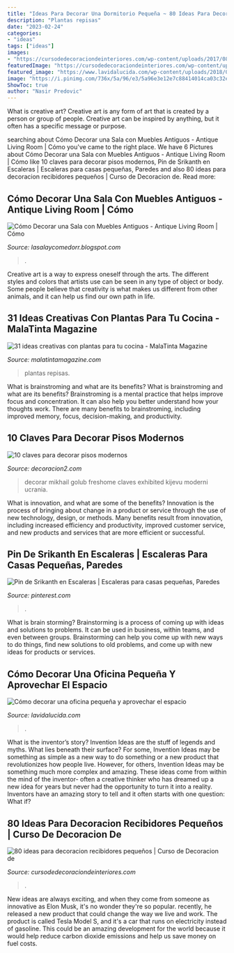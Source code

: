 ```yaml
---
title: "Ideas Para Decorar Una Dormitorio Pequeña ~ 80 Ideas Para Decoracion Recibidores Pequeños"
description: "Plantas repisas"
date: "2023-02-24"
categories:
- "ideas"
tags: ["ideas"]
images:
- "https://cursodedecoraciondeinteriores.com/wp-content/uploads/2017/08/mas-de-30-ideas-para-recibidores-pequenos-y-acogedores-4.jpg"
featuredImage: "https://cursodedecoraciondeinteriores.com/wp-content/uploads/2017/08/mas-de-30-ideas-para-recibidores-pequenos-y-acogedores-4.jpg"
featured_image: "https://www.lavidalucida.com/wp-content/uploads/2018/09/oficina-pequena-1.jpg"
image: "https://i.pinimg.com/736x/5a/96/e3/5a96e3e12e7c88414014ca03c32eb950.jpg"
ShowToc: true
author: "Nasir Predovic"
---
```



What is creative art?
Creative art is any form of art that is created by a person or group of people. Creative art can be inspired by anything, but it often has a specific message or purpose.

	

		
searching about Cómo Decorar una Sala con Muebles Antiguos - Antique Living Room | Cómo you've came to the right place. We have 6 Pictures about Cómo Decorar una Sala con Muebles Antiguos - Antique Living Room | Cómo like 10 claves para decorar pisos modernos, Pin de Srikanth en Escaleras | Escaleras para casas pequeñas, Paredes and also 80 ideas para decoracion recibidores pequeños | Curso de Decoracion de. Read more:
		
    
## Cómo Decorar Una Sala Con Muebles Antiguos - Antique Living Room | Cómo

<img loading=lazy src="https://3.bp.blogspot.com/-yZMEUheBBBg/USa_mVwTM7I/AAAAAAAANYg/cce7t7YaySM/s1600/Cómo+Decorar+una+Sala+con+Muebles+Antiguos+9.jpg" onerror="this.onerror=null;this.src='https://tse2.mm.bing.net/th?id=OIP.22sFoh0bNxe6jW77INOhJQAAAA&amp;pid=15.1';" alt="Cómo Decorar una Sala con Muebles Antiguos - Antique Living Room | Cómo">

_Source: lasalaycomedorr.blogspot.com_

>. 

	

Creative art is a way to express oneself through the arts. The different styles and colors that artists use can be seen in any type of object or body. Some people believe that creativity is what makes us different from other animals, and it can help us find our own path in life.

    
## 31 Ideas Creativas Con Plantas Para Tu Cocina - MalaTinta Magazine

<img loading=lazy src="http://www.malatintamagazine.com/wp-content/uploads/2016/04/Plantas_cocina_08.jpg" onerror="this.onerror=null;this.src='https://tse4.mm.bing.net/th?id=OIP.0uiFikEDotjbmdx4Fu6WTwHaEo&amp;pid=15.1';" alt="31 ideas creativas con plantas para tu cocina - MalaTinta Magazine">

_Source: malatintamagazine.com_

>plantas repisas. 

	

What is brainstroming and what are its benefits?
What is brainstroming and what are its benefits? Brainstroming is a mental practice that helps improve focus and concentration. It can also help you better understand how your thoughts work. There are many benefits to brainstroming, including improved memory, focus, decision-making, and productivity.

    
## 10 Claves Para Decorar Pisos Modernos

<img loading=lazy src="https://decoracion2.com/imagenes/2015/03/decorar-pisos-modernos2-1.jpg" onerror="this.onerror=null;this.src='https://tse3.mm.bing.net/th?id=OIP.VldaYQVZ6a9JRh2BCdOqSwHaE_&amp;pid=15.1';" alt="10 claves para decorar pisos modernos">

_Source: decoracion2.com_

>decorar mikhail golub freshome claves exhibited kijevu moderni ucrania. 

	

What is innovation, and what are some of the benefits?
Innovation is the process of bringing about change in a product or service through the use of new technology, design, or methods. Many benefits result from innovation, including increased efficiency and productivity, improved customer service, and new products and services that are more efficient or successful.

    
## Pin De Srikanth En Escaleras | Escaleras Para Casas Pequeñas, Paredes

<img loading=lazy src="https://i.pinimg.com/736x/5a/96/e3/5a96e3e12e7c88414014ca03c32eb950.jpg" onerror="this.onerror=null;this.src='https://tse4.mm.bing.net/th?id=OIP.7-ZuwE6g_4dNQkgOmyRdjwHaJ4&amp;pid=15.1';" alt="Pin de Srikanth en Escaleras | Escaleras para casas pequeñas, Paredes">

_Source: pinterest.com_

>. 

	

What is brain storming?
Brainstorming is a process of coming up with ideas and solutions to problems. It can be used in business, within teams, and even between groups. Brainstorming can help you come up with new ways to do things, find new solutions to old problems, and come up with new ideas for products or services.

    
## Cómo Decorar Una Oficina Pequeña Y Aprovechar El Espacio

<img loading=lazy src="https://www.lavidalucida.com/wp-content/uploads/2018/09/oficina-pequena-1.jpg" onerror="this.onerror=null;this.src='https://tse4.mm.bing.net/th?id=OIP.OrzKer_iniL-uvvb7pq-2gHaKX&amp;pid=15.1';" alt="Cómo decorar una oficina pequeña y aprovechar el espacio">

_Source: lavidalucida.com_

>. 

	

What is the inventor’s story?
Invention Ideas are the stuff of legends and myths. What lies beneath their surface? For some, Invention Ideas may be something as simple as a new way to do something or a new product that revolutionizes how people live. However, for others, Invention Ideas may be something much more complex and amazing. These ideas come from within the mind of the inventor- often a creative thinker who has dreamed up a new idea for years but never had the opportunity to turn it into a reality. Inventors have an amazing story to tell and it often starts with one question: What if?

    
## 80 Ideas Para Decoracion Recibidores Pequeños | Curso De Decoracion De

<img loading=lazy src="https://cursodedecoraciondeinteriores.com/wp-content/uploads/2017/08/mas-de-30-ideas-para-recibidores-pequenos-y-acogedores-4.jpg" onerror="this.onerror=null;this.src='https://tse2.mm.bing.net/th?id=OIP.pLfflX2lTUb9FloAPrPnRgHaLK&amp;pid=15.1';" alt="80 ideas para decoracion recibidores pequeños | Curso de Decoracion de">

_Source: cursodedecoraciondeinteriores.com_

>. 

	

New ideas are always exciting, and when they come from someone as innovative as Elon Musk, it's no wonder they're so popular. recently, he released a new product that could change the way we live and work. The product is called Tesla Model S, and it's a car that runs on electricity instead of gasoline. This could be an amazing development for the world because it would help reduce carbon dioxide emissions and help us save money on fuel costs.

